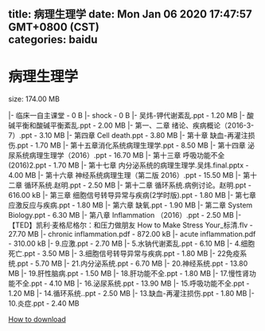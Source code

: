 
title: 病理生理学
date: Mon Jan 06 2020 17:47:57 GMT+0800 (CST)    
categories: baidu
---

# 病理生理学
size: 174.00 MB
 
 
|- 临床一自主课堂 - 0 B
|- shock - 0 B
|- 吴炜-钾代谢紊乱.ppt - 1.20 MB
|- 酸碱平衡和酸碱平衡紊乱.ppt - 2.00 MB
|- 第一、二章 绪论、疾病概论（2016-3-7）.ppt - 3.10 MB
|- 第四章 Cell death.ppt - 3.80 MB
|- 第十章 缺血-再灌注损伤.ppt - 1.70 MB
|- 第十五章消化系统病理生理学.ppt - 8.50 MB
|- 第十四章 泌尿系统病理生理学（2016）.ppt - 16.70 MB
|- 第十三章 呼吸功能不全(2016)2.ppt - 1.70 MB
|- 第十七章 内分泌系统的病理生理学.吴炜.final.pptx - 4.00 MB
|- 第十六章 神经系统病理生理（第二版 2016）.ppt - 15.50 MB
|- 第十二章 循环系统.赵明.ppt - 2.50 MB
|- 第十二章 循环系统.病例讨论。赵明.ppt - 616.00 kB
|- 第三章 细胞信号转导异常与疾病(2学时版).ppt - 1.80 MB
|- 第七章 应激反应与疾病.ppt - 1.80 MB
|- 第六章 缺氧.ppt - 1.90 MB
|- 第二章 System Biology.ppt - 6.30 MB
|- 第八章 Inflammation （2016）.ppt - 2.50 MB
|- 【TED】凯利·麦格尼格尔：和压力做朋友 How to Make Stress Your_标清.flv - 27.70 MB
|- chronic inflammation.pdf - 872.00 kB
|- acute inflammation.pdf - 310.00 kB
|- 9.应激.ppt - 2.70 MB
|- 5.水钠代谢紊乱.ppt - 6.10 MB
|- 4.细胞死亡.ppt - 3.50 MB
|- 3.细胞信号转导异常与疾病.ppt - 1.80 MB
|- 22免疫系统.ppt - 5.70 MB
|- 21.内分泌系统.ppt - 6.70 MB
|- 20.神经系统.ppt - 13.80 MB
|- 19.肝性脑病.ppt - 1.50 MB
|- 18.肝功能不全.ppt - 1.80 MB
|- 17.慢性肾功能不全.ppt - 4.10 MB
|- 16.泌尿系统.ppt - 13.90 MB
|- 15.呼吸功能不全.ppt - 1.20 MB
|- 14.循环系统..ppt - 2.50 MB
|- 13.缺血-再灌注损伤.ppt - 1.80 MB
|- 10.炎症.ppt - 2.40 MB

[How to download](https://bpcam.bemobtrk.com/go/2ceec3aa-1ca2-46d6-b9ff-aaa5c184517c?jno=4493)
